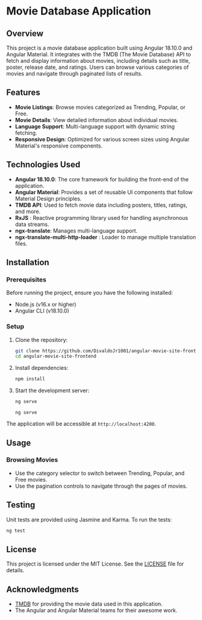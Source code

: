 # Movie Database Application

## Overview

This project is a movie database application built using Angular 18.10.0 and Angular Material. It integrates with the TMDB (The Movie Database) API to fetch and display information about movies, including details such as title, poster, release date, and ratings. Users can browse various categories of movies and navigate through paginated lists of results.

## Features

- **Movie Listings**: Browse movies categorized as Trending, Popular, or Free.
- **Movie Details**: View detailed information about individual movies.
- **Language Support**: Multi-language support with dynamic string fetching.
- **Responsive Design**: Optimized for various screen sizes using Angular Material's responsive components.

## Technologies Used

- **Angular 18.10.0**: The core framework for building the front-end of the application.
- **Angular Material**: Provides a set of reusable UI components that follow Material Design principles.
- **TMDB API**: Used to fetch movie data including posters, titles, ratings, and more.
- **RxJS** : Reactive programming library used for handling asynchronous data streams.
- **ngx-translate**: Manages multi-language support.
- **ngx-translate-multi-http-loader** : Loader to manage multiple translation files.

## Installation

### Prerequisites

Before running the project, ensure you have the following installed:

- Node.js (v16.x or higher)
- Angular CLI (v18.10.0)

### Setup

1. Clone the repository:

   ```bash
   git clone https://github.com/DivaldoJr1001/angular-movie-site-frontend.git
   cd angular-movie-site-frontend
   ```
2. Install dependencies:

   ```bash
   npm install
   ```
3. Start the development server:

   ```bash
   ng serve
   ```

   `ng serve`

The application will be accessible at `http://localhost:4200`.

## Usage

### Browsing Movies

- Use the category selector to switch between Trending, Popular, and Free movies.
- Use the pagination controls to navigate through the pages of movies.

## Testing

Unit tests are provided using Jasmine and Karma. To run the tests:

```bash
ng test
```

## License

This project is licensed under the MIT License. See the [LICENSE](LICENSE) file for details.

## Acknowledgments

- [TMDB](https://www.themoviedb.org/) for providing the movie data used in this application.
- The Angular and Angular Material teams for their awesome work.
